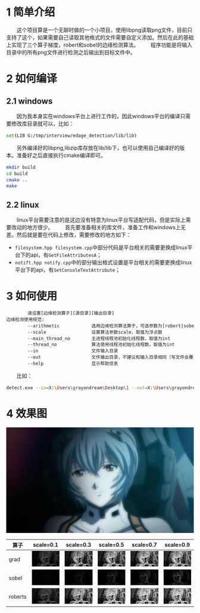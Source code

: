 # 1 简单介绍
&emsp;&emsp;这个项目算是一个无聊时做的一个小项目，使用libpng读取png文件，目前只支持了这个，如果需要自己读取其他格式的文件需要自定义添加。然后在此的基础上实现了三个算子梯度，robert和sobel的边缘检测算法。
&emsp;&emsp;程序功能是将输入目录中的所有png文件进行检测之后输出到目标文件中。

# 2 如何编译
## 2.1 windows
&emsp;&emsp;因为我本身实在windows平台上进行工作的，因此windows平台的编译只需要修改库目录就可以，比如：
```bash
set(LIB G:/tmp/interview/edage_detection/lib/lib)
```
&emsp;&emsp;另外编译好的libpng,libzip库存放在lib/lib下，也可以使用自己编译好的版本。准备好之后直接执行cmake编译即可。
```bash
mkdir build 
cd build
cmake ..
make
```
## 2.2 linux
&emsp;&emsp;linux平台需要注意的是这边没有特意为linux平台写适配代码，但是实际上需要改动的地方很少。
&emsp;&emsp;首先要准备相关的库文件，准备工作和windows上无差。然后就是要在代码上修改，需要修改的地方如下：
- ```filesystem.hpp filesystem.cpp```中部分代码是平台相关的需要更换成linux平台下的api，有```GetFileAttributesA```；
- ```notift.hpp notify.cpp```中的部分输出格式设置是平台相关的需要更换成linux平台下的api，有```SetConsoleTextAttribute```；

# 3 如何使用
```bash
        请设置[边缘检测算子][源目录][输出目录]
边缘检测使用规范:
        --arithmetic            选用边缘检测算法算子，可选参数为[robert|sobel|grad]
        --scale                 设置算法参数scale，取值为浮点数
        --main_thread_no        主进程线程池初始化线程数，取值为int
        --thread_no             算法使用线程池初始化线程数，取值为int
        --in                    文件输入目录
        --out                   文件输出目录，不建议和输入目录相同（写文件会覆盖原文件）
        --help                  显示帮助信息
```
&emsp;&emsp;比如：
```bash
detect.exe --in=X:\Users\grayondream\Desktop\1 --out=X:\Users\grayondream\Desktop\2 --main_thread_no=1 --thread_no=6 --arithmetic=grad --scale=0.9
```

# 4 效果图
![](img/1.png)

|算子|scale=0.1|scale=0.3|scale=0.5|scale=0.7|scale=0.9|
|-|-|-|-|-|-|
|grad|![](img/grad_101.png)|![](img/grad_301.png)|![](img/grad_501.png)|![](img/grad_701.png)|![](img/grad_901.png)|
|sobel|![](img/sobel_101.png)|![](img/sobel_301.png)|![](img/sobel_501.png)|![](img/sobel_701.png)|![](img/sobel_901.png)|
|roberts|![](img/roberts_101.png)|![](img/roberts_301.png)|![](img/roberts_501.png)|![](img/roberts_701.png)|![](img/roberts_901.png)|